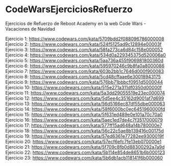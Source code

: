 # CodeWarsEjerciciosRefuerzo
Ejercicios de Refuerzo de Reboot Academy en la web Code Wars - Vacaciones de Navidad

Ejercicio 1:	https://www.codewars.com/kata/5709bdd2f088096786000008
Ejercicio 2:	https://www.codewars.com/kata/524f5125ad9c12894e00003f
Ejercicio 3:	https://www.codewars.com/kata/58fa273ca6d84c158e000052
Ejercicio 4:	https://www.codewars.com/kata/534d0a229345375d520006a0
Ejercicio 5:	https://www.codewars.com/kata/5aa736a455f906981800360d
Ejercicio 6:	https://www.codewars.com/kata/595970246c9b8fa0a8000086
Ejercicio 7:	https://www.codewars.com/kata/603b2bb1c7646d000f900083
Ejercicio 8:	https://www.codewars.com/kata/5cd48cffaae6e30018943175
Ejercicio 9:	https://www.codewars.com/kata/576bb71bbbcf0951d5000044
Ejercicio 10:	https://www.codewars.com/kata/515e271a311df0350d00000f
Ejercicio 11:	https://www.codewars.com/kata/5a3dd29055519e23ec000074
Ejercicio 12:	https://www.codewars.com/kata/5d5ee4c35162d9001af7d699
Ejercicio 13:	https://www.codewars.com/kata/56d5166ec87df55dbe000063
Ejercicio 14:	https://www.codewars.com/kata/58f6000bc0ec6451960000fd
Ejercicio 15:	https://www.codewars.com/kata/5f631ed489e0e101a70c70a0
Ejercicio 16:	https://www.codewars.com/kata/5aec1ed7de4c7f3517000079
Ejercicio 17:	https://www.codewars.com/kata/577ff15ad648a14b780000e7
Ejercicio 18:	https://www.codewars.com/kata/56c22c5ae8b139416c00175d
Ejercicio 19:	https://www.codewars.com/kata/57ed6361e77282ee9300019f
Ejercicio 20:	https://www.codewars.com/kata/57ecf6efc7fe13eb070000e1
Ejercicio 21:	https://www.codewars.com/kata/5f709c8fb0d88300292a7a9d
Ejercicio 22:	https://www.codewars.com/kata/5b114e854de8651b6b000123
Ejercicio 23:	https://www.codewars.com/kata/5b6db1acb118141f6b000060
